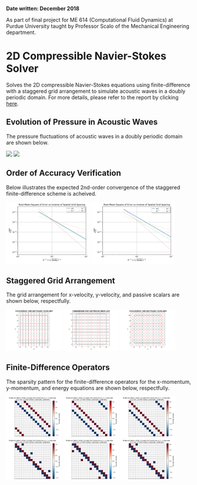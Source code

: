 **Date written: December 2018**

As part of final project for ME 614 (Computational Fluid Dynamics) at Purdue University taught by Professor Scalo of the Mechanical Engineering department. 

# 2D Compressible Navier-Stokes Solver

Solves the 2D compressible Navier-Stokes equations using finite-difference with a staggered grid arrangement to simulate acoustic waves in a doubly periodic domain. For more details, please refer to the report by clicking [here](https://drive.google.com/file/d/1qocItR1IN5ylLHkofGhHvIjnUkgmUOeU/view?usp=sharing).

## Evolution of Pressure in Acoustic Waves

The pressure fluctuations of acoustic waves in a doubly periodic domain are shown below.

<img src="https://raw.githubusercontent.com/jbrillon/2D-compressible-Navier-Stokes/master/Figures/PressureContour/DoublyPeriodic/pressure_CFL075_with_HT_and_viscous.gif" width="45%"></img>
<img src="https://raw.githubusercontent.com/jbrillon/2D-compressible-Navier-Stokes/master/Figures/PressureSlice/DoublyPeriodic/pressureSlice_CFL075_with_HT_and_viscous.gif" width="45%"></img>

## Order of Accuracy Verification

Below illustrates the expected 2nd-order convergence of the staggered finite-difference scheme is acheived. 

<img src="https://raw.githubusercontent.com/jbrillon/2D-compressible-Navier-Stokes/master/Figures/OoA/DoublyPeriodic/RMS_error_euler_x_ymomentum.png" width="45%"></img>
<img src="https://raw.githubusercontent.com/jbrillon/2D-compressible-Navier-Stokes/master/Figures/OoA/DoublyPeriodic/RMS_error_euler_y_xmomentum.png" width="45%"></img>

## Staggered Grid Arrangement

The grid arrangement for x-velocity, y-velocity, and passive scalars are shown below, respectfully. 

<img src="https://raw.githubusercontent.com/jbrillon/2D-compressible-Navier-Stokes/master/Figures/GRID/grid_x-velocity.png" width="30%"></img>
<img src="https://raw.githubusercontent.com/jbrillon/2D-compressible-Navier-Stokes/master/Figures/GRID/grid_y-velocity.png" width="30%"></img>
<img src="https://raw.githubusercontent.com/jbrillon/2D-compressible-Navier-Stokes/master/Figures/GRID/grid_pressure.png" width="30%"></img>

## Finite-Difference Operators

The sparsity pattern for the finite-difference operators for the x-momentum, y-momentum, and energy equations are shown below, respectfully.

<img src="https://raw.githubusercontent.com/jbrillon/2D-compressible-Navier-Stokes/master/Figures/SPY/DoublyPeriodic/SPY_matrix_ddx_Periodic_xmomentum.png" width="30%"></img>
<img src="https://raw.githubusercontent.com/jbrillon/2D-compressible-Navier-Stokes/master/Figures/SPY/DoublyPeriodic/SPY_matrix_ddx_Periodic_ymomentum.png" width="30%"></img>
<img src="https://raw.githubusercontent.com/jbrillon/2D-compressible-Navier-Stokes/master/Figures/SPY/DoublyPeriodic/SPY_matrix_ddx_Periodic_energy.png" width="30%"></img>
<img src="https://raw.githubusercontent.com/jbrillon/2D-compressible-Navier-Stokes/master/Figures/SPY/DoublyPeriodic/SPY_matrix_ddy_Periodic_xmomentum.png" width="30%"></img>
<img src="https://raw.githubusercontent.com/jbrillon/2D-compressible-Navier-Stokes/master/Figures/SPY/DoublyPeriodic/SPY_matrix_ddy_Periodic_ymomentum.png" width="30%"></img>
<img src="https://raw.githubusercontent.com/jbrillon/2D-compressible-Navier-Stokes/master/Figures/SPY/DoublyPeriodic/SPY_matrix_ddy_Periodic_energy.png" width="30%"></img>